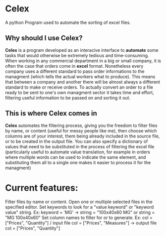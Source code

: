 # Celex
A python Program used to automate the sorting of excel files.

## Why should I use Celex?
**Celex** is a program developed as an interacive interface to **automate** some tasks that would otherwise be extremely tedious and time-consuming.
When working in any commercial department in a big or small company, it is often the case that orders come in **excel** format.
Nonetheless every company uses a different standard to pass order informations to the managment (which tells the actual workers what to produce).
This means that between a company and another there will be almost always a different standard to make or receive orders.
To actually convert an order to a file ready to be sent to one's own managment sector it takes time and effort, filtering useful information to be passed on
and sorting it out.

## This is where Celex comes in
**Celex** automates the filtering process, giving you the freedom to filter files by name, or content (useful for messy people like me), then choose
which columns are of your interest, them being already included in the source file, or to be created in the output file.
You can also specify a dictionary of values that need to be substituted in the process of filtering the excel file (particularly useful to automate
value translation, for example in orders where multiple words can be used to indicate the same element, and substituting them all to a single one makes
it easier to process it for the managment)


# Current features:
Filter files by name or content.
Open one or multiple selected files in the specified editor.
Set keywords to look for a "value keyword" or "keyword value" string. Ex: keyword = 'MG' -> string = "100x40x60 MG" or string = "MG 100x40x60"
Set column names to filter for or to generate. Ex: col = ["Prices", "Quantity"] / input file col = ["Prices", "Measures"] -> output file col = ["Prices", "Quantity"]
